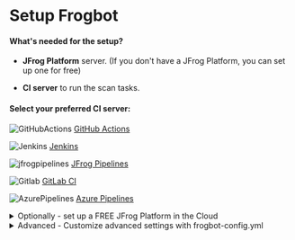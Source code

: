 # Setup Frogbot

#### What's needed for the setup?

* **JFrog Platform** server. (If you don't have a JFrog Platform, you can set up one for free)
  
* **CI server** to run the scan tasks.

#### Select your preferred CI server:

<img src="https://raw.githubusercontent.com/jfrog/frogbot/master/images/github-actions-icon.png" alt="GitHubActions" /> [GitHub Actions](./setup-frogbot-using-github-actions.md)

<img src="https://raw.githubusercontent.com/jfrog/frogbot/master/images/jenkins-icon.png" alt="Jenkins" /> [Jenkins](./setup-frogbot-using-jenkins.md)

<img src="https://raw.githubusercontent.com/jfrog/frogbot/master/images/jfrog-pipelines-icon.png" alt="jfrogpipelines" /> [JFrog Pipelines](./setup-frogbot-using-jfrog-pipelines.md)

<img src="https://raw.githubusercontent.com/jfrog/frogbot/master/images/gitlab-icon.png" alt="Gitlab" /> [GitLab CI](./setup-frogbot-using-gitlab-ci.md)

<img src="https://raw.githubusercontent.com/jfrog/frogbot/master/images/azure-pipelines-icon.png" alt="AzurePipelines" /> [Azure Pipelines](./setup-frogbot-using-azure-pipelines.md)


<details>
  
<summary>Optionally - set up a FREE JFrog Platform in the Cloud</summary>

Frogbot requires a JFrog environment to scan your projects. If you don't have an environment, we can set up a free environment in the cloud for you. Just run one of the following commands in your terminal to set up an environment in less than a minute.

The commands will do the following:

1. Install [JFrog CLI](https://www.jfrog.com/confluence/display/CLI/JFrog+CLI) on your machine.
2. Create a FREE JFrog environment in the cloud for you.

**For macOS and Linux, use curl**

```
curl -fL "https://getcli.jfrog.io?setup" | sh
```

**For Windows, use PowerShell**

```
powershell "Start-Process -Wait -Verb RunAs powershell '-NoProfile iwr https://releases.jfrog.io/artifactory/jfrog-cli/v2-jf/[RELEASE]/jfrog-cli-windows-amd64/jf.exe -OutFile $env:SYSTEMROOT\system32\jf.exe'" ; jf setup
```

After the setup is complete, you'll receive an email with your JFrog environment connection details, which can be stored as secrets in Git.

</details>

<details>

<summary>Advanced - Customize advanced settings with frogbot-config.yml</summary>

* [Creating the frogbot-config.yml file](../../jfrog-applications/frogbot/get-started/frogbot-configuration.md)

</details>

